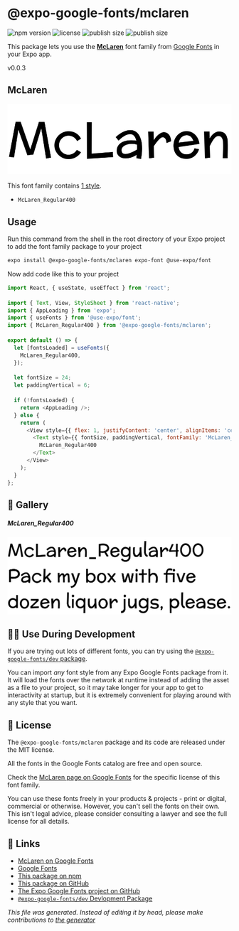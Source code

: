 # @expo-google-fonts/mclaren

![npm version](https://flat.badgen.net/npm/v/@expo-google-fonts/mclaren)
![license](https://flat.badgen.net/github/license/expo/google-fonts)
![publish size](https://flat.badgen.net/packagephobia/install/@expo-google-fonts/mclaren)
![publish size](https://flat.badgen.net/packagephobia/publish/@expo-google-fonts/mclaren)

This package lets you use the [**McLaren**](https://fonts.google.com/specimen/McLaren) font family from [Google Fonts](https://fonts.google.com/) in your Expo app.

v0.0.3

## McLaren

![McLaren](./font-family.png)

This font family contains [1 style](#gallery).

- `McLaren_Regular400`

## Usage

Run this command from the shell in the root directory of your Expo project to add the font family package to your project
```sh
expo install @expo-google-fonts/mclaren expo-font @use-expo/font
```

Now add code like this to your project
```js
import React, { useState, useEffect } from 'react';

import { Text, View, StyleSheet } from 'react-native';
import { AppLoading } from 'expo';
import { useFonts } from '@use-expo/font';
import { McLaren_Regular400 } from '@expo-google-fonts/mclaren';

export default () => {
  let [fontsLoaded] = useFonts({
    McLaren_Regular400,
  });

  let fontSize = 24;
  let paddingVertical = 6;

  if (!fontsLoaded) {
    return <AppLoading />;
  } else {
    return (
      <View style={{ flex: 1, justifyContent: 'center', alignItems: 'center' }}>
        <Text style={{ fontSize, paddingVertical, fontFamily: 'McLaren_Regular400' }}>
          McLaren_Regular400
        </Text>
      </View>
    );
  }
};

```

## 🔡 Gallery

##### McLaren_Regular400
![McLaren_Regular400](./ca48a5e17b0201057453d49c4271d139e5824b553505ad1c6fbbd7cbbbf4d1dc.ttf.png)


## 👩‍💻 Use During Development

If you are trying out lots of different fonts, you can try using the [`@expo-google-fonts/dev` package](https://github.com/expo/google-fonts/tree/master/font-packages/dev#readme).

You can import *any* font style from any Expo Google Fonts package from it. It will load the fonts
over the network at runtime instead of adding the asset as a file to your project, so it may take longer
for your app to get to interactivity at startup, but it is extremely convenient
for playing around with any style that you want.

## 📖 License

The `@expo-google-fonts/mclaren` package and its code are released under the MIT license.

All the fonts in the Google Fonts catalog are free and open source.

Check the [McLaren page on Google Fonts](https://fonts.google.com/specimen/McLaren) for the specific license of this font family.

You can use these fonts freely in your products & projects - print or digital, commercial or otherwise. However, you can't sell the fonts on their own. This isn't legal advice, please consider consulting a lawyer and see the full license for all details.

## 🔗 Links

- [McLaren on Google Fonts](https://fonts.google.com/specimen/McLaren)
- [Google Fonts](https://fonts.google.com/)
- [This package on npm](https://www.npmjs.com/package/@expo-google-fonts/mclaren)
- [This package on GitHub](https://github.com/expo/google-fonts/tree/master/font-packages/mclaren)
- [The Expo Google Fonts project on GitHub](https://github.com/expo/google-fonts)
- [`@expo-google-fonts/dev` Devlopment Package](https://github.com/expo/google-fonts/tree/master/font-packages/dev)


*This file was generated. Instead of editing it by head, please make contributions to [the generator](https://github.com/expo/google-fonts/tree/master/packages/generator)*
